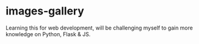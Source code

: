 # images-gallery
Learning this for web development, will be challenging myself to gain more knowledge on Python, Flask &amp; JS.
